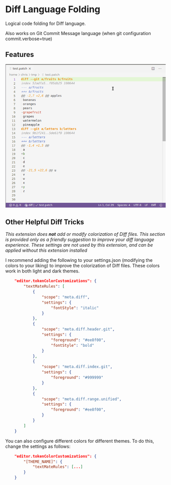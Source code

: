 # Diff Language Folding

Logical code folding for Diff language.  

Also works on Git Commit Message language (when git configuration commit.verbose=true)

## Features

![example](example.png)

## Other Helpful Diff Tricks

*This extension does **not** add or modify colorization of Diff files.  This section is provided only as a friendly suggestion to improve your diff language experience.  These settings are not used by this extension, and can be applied without this extension installed*

I recommend adding the following to your settings.json (modifying the colors to your liking) to improve the colorization of Diff files.  These colors work in both light and dark themes.

```json
    "editor.tokenColorCustomizations": {
        "textMateRules": [
            {
                "scope": "meta.diff",
                "settings": {
                    "fontStyle": "italic"
                }
            },
            {
                "scope": "meta.diff.header.git",
                "settings": {
                    "foreground": "#ee8f00",
                    "fontStyle": "bold"
                }
            },
            {
                "scope": "meta.diff.index.git",
                "settings": {
                    "foreground": "#999999"
                }
            },
            {
                "scope": "meta.diff.range.unified",
                "settings": {
                    "foreground": "#ee8f00",
                }
            }
        ]
    }
```

You can also configure different colors for different themes.  To do this, change the settings as follows:

```json
    "editor.tokenColorCustomizations": {
        "[THEME_NAME]": {
            "textMateRules": [...]
        }
    }
```

